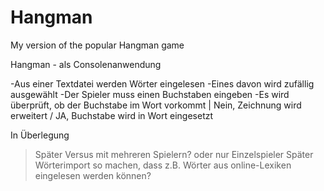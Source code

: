 # Hangman
My version of the popular Hangman game 

Hangman - als Consolenanwendung

-Aus einer Textdatei werden Wörter eingelesen
-Eines davon wird zufällig ausgewählt
-Der Spieler muss einen Buchstaben eingeben 
-Es wird überprüft, ob der Buchstabe im Wort vorkommt | Nein, Zeichnung wird erweitert / JA, Buchstabe wird in Wort eingesetzt


In Überlegung
>Später Versus mit mehreren Spielern? oder nur Einzelspieler
>Später Wörterimport so machen, dass z.B. Wörter aus online-Lexiken eingelesen werden können?
